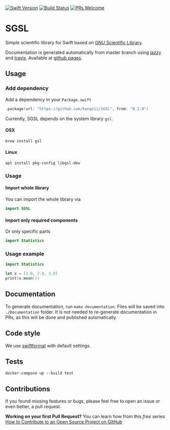 [![Swift Version](https://img.shields.io/badge/Swift-5.2-green.svg)]()
[![Build Status](https://travis-ci.com/kongzii/SGSL.svg?branch=master)](https://travis-ci.com/kongzii/SGSL)
[![PRs Welcome](https://img.shields.io/badge/PRs-welcome-brightgreen.svg?style=flat-square)](http://makeapullrequest.com) 

# SGSL

Simple scientific library for Swift based on [GNU Scientific Library](https://www.gnu.org/software/gsl/).

Documentation is generated automatically from master branch using [jazzy](https://github.com/realm/jazzy) and [travis](travis-ci.org). Available at [github pages](https://kongzii.github.io/SGSL/).

## Usage

### Add dependency

Add a dependency in your `Package.swift`

```swift
.package(url: "https://github.com/kongzii/SGSL", from: "0.1.0")
```

Currently, SGSL depends on the system library `gsl`. 

#### OSX

```
brew install gsl
```

#### Linux

```
apt install pkg-config libgsl-dev
```

### Usage

#### Import whole library

You can import the whole library via

```swift
import SGSL
```

#### Import only required components

Or only specific parts

```swift
import Statistics
```

### Usage example

```swift
import Statistics

let x = [1.0, 2.0, 3.0]
print(x.mean())
```

## Documentation

To generate documentation, run `make documentation`. Files will be saved into `./Documentation` folder. It is not needed to re-generate documentation in PRs, as this will be done and published automatically.

## Code style

We use [swiftformat](https://github.com/nicklockwood/SwiftFormat) with default settings.

## Tests

```
docker-compose up --build test
```

## Contributions

If you found missing features or bugs, please feel free to open an issue or even better, a pull request.

**Working on your first Pull Request?** You can learn how from this *free* series [How to Contribute to an Open Source Project on GitHub](https://egghead.io/series/how-to-contribute-to-an-open-source-project-on-github) 

